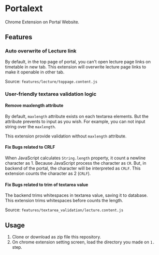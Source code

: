 # Portalext

Chrome Extension on Portal Website.

## Features

### Auto overwrite of Lecture link

By default, in the top page of portal, you can't open lecture page links on timetable in new tab.
This extension will overwrite lecture page links to make it openable in other tab.

Source: `features/lecture/toppage.content.js`

### User-friendly textarea validation logic

#### Remove maxlength attribute
By default, `maxlength` attribute exists on each textarea elements.
But the attribute prevents to input as you wish.
For example, you can not input string over the `maxlength`.

This extension provide validation without `maxlength` attribute.

#### Fix Bugs related to CRLF
When JavaScript calculates `String.length` property, it count a newline character as 1.
Because JavaScript process the character as `CR`.
But, in backend of the portal, the character will be interpreted as `CRLF`.
This extension counts the character as 2 (`CRLF`).

#### Fix Bugs related to trim of textarea value

The backend trims whitespaces in textarea value, saving it to database.
This extension trims whitespaces before counts the length.

Source: `features/textarea_validation/lecture.content.js`

## Usage

1. Clone or download as zip file this repository.
2. On chrome extension setting screen, load the directory you made on `1.` step.